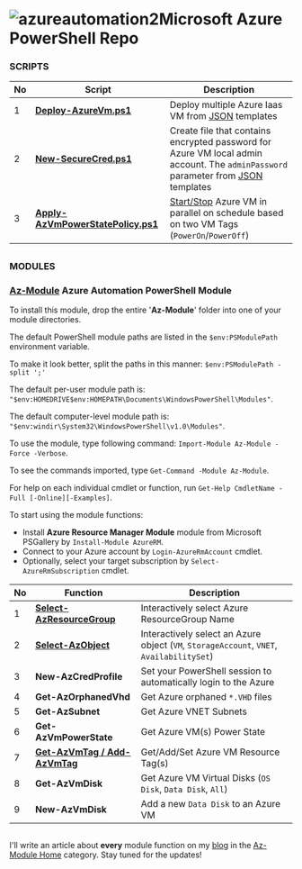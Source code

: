 # ![azureautomation2](https://cloud.githubusercontent.com/assets/6964549/17082193/9aade278-517d-11e6-8db1-1f04fb786e81.png)Microsoft Azure PowerShell Repo

### SCRIPTS

|No|Script|Description|
|----|----|----|
|1|[<b>Deploy-AzureVm.ps1</b>](https://github.com/rgel/Azure/blob/master/Deploy-AzureVm.ps1)|Deploy multiple Azure Iaas VM from [JSON](https://github.com/rgel/Azure/tree/master/JSON) templates|
|2|[<b>New-SecureCred.ps1</b>](https://github.com/rgel/Azure/blob/master/New-SecureCred.ps1)|Create file that contains encrypted password for Azure VM local admin account. The `adminPassword` parameter from [JSON](https://github.com/rgel/Azure/tree/master/JSON) templates|
|3|[<b>Apply-AzVmPowerStatePolicy.ps1</b>](https://github.com/rgel/Azure/blob/master/Apply-AzVmPowerStatePolicy.ps1)|[Start/Stop](https://ps1code.com/2017/06/28/stop-start-azure-vm-schedule) Azure VM in parallel on schedule based on two VM Tags (`PowerOn`/`PowerOff`)|

##
### MODULES

### [<ins>Az-Module</ins>](https://github.com/rgel/Azure/tree/master/Az-Module) Azure Automation PowerShell Module

To install this module, drop the entire '<b>Az-Module</b>' folder into one of your module directories.

The default PowerShell module paths are listed in the `$env:PSModulePath` environment variable.

To make it look better, split the paths in this manner: `$env:PSModulePath -split ';'`

The default per-user module path is: `"$env:HOMEDRIVE$env:HOMEPATH\Documents\WindowsPowerShell\Modules"`.

The default computer-level module path is: `"$env:windir\System32\WindowsPowerShell\v1.0\Modules"`.

To use the module, type following command: `Import-Module Az-Module -Force -Verbose`.

To see the commands imported, type `Get-Command -Module Az-Module`.

For help on each individual cmdlet or function, run `Get-Help CmdletName -Full [-Online][-Examples]`.

To start using the module functions:

+ Install <b>Azure Resource Manager Module</b> module from Microsoft PSGallery by `Install-Module AzureRM`.
+ Connect to your Azure account by `Login-AzureRmAccount` cmdlet.
+ Optionally, select your target subscription by `Select-AzureRmSubscription` cmdlet.

|No|Function|Description|
|----|----|----|
|1|[<b>Select-AzResourceGroup</b>](https://ps1code.com/2017/06/29/azure-vm-tags)|Interactively select Azure ResourceGroup Name|
|2|[<b>Select-AzObject</b>](https://ps1code.com/2017/06/29/azure-vm-tags)|Interactively select an Azure object (`VM`, `StorageAccount`, `VNET`, `AvailabilitySet`)|
|3|<b>New-AzCredProfile</b>|Set your PowerShell session to automatically login to the Azure|
|4|<b>Get-AzOrphanedVhd</b>|Get Azure orphaned `*.VHD` files|
|5|<b>Get-AzSubnet</b>|Get Azure VNET Subnets|
|6|<b>Get-AzVmPowerState</b>|Get Azure VM(s) Power State|
|7|[<b>Get-AzVmTag / Add-AzVmTag</b>](https://ps1code.com/2017/06/29/azure-vm-tags)|Get/Add/Set Azure VM Resource Tag(s)|
|8|<b>Get-AzVmDisk</b>|Get Azure VM Virtual Disks (`OS Disk`, `Data Disk`, `All`)|
|9|<b>New-AzVmDisk</b>|Add a new `Data Disk` to an Azure VM|

##
I'll write an article about <b>every</b> module function on my [blog](https://ps1code.com/) in the [Az-Module Home](https://ps1code.com/category/powershell/azure/az-module) category. Stay tuned for the updates!
